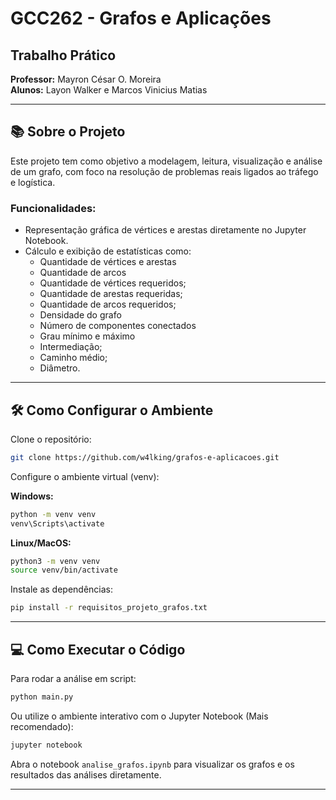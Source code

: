 # GCC262 - Grafos e Aplicações  
## Trabalho Prático  
**Professor:** Mayron César O. Moreira  
**Alunos:** Layon Walker e Marcos Vinicius Matias

---

## 📚 Sobre o Projeto

Este projeto tem como objetivo a modelagem, leitura, visualização e análise de um grafo, com foco na resolução de problemas reais ligados ao tráfego e logística.  

### Funcionalidades:

- Representação gráfica de vértices e arestas diretamente no Jupyter Notebook.
- Cálculo e exibição de estatísticas como:
  - Quantidade de vértices e arestas
  - Quantidade de arcos
  - Quantidade de vértices requeridos;
  - Quantidade de arestas requeridas;
  - Quantidade de arcos requeridos;
  - Densidade do grafo
  - Número de componentes conectados
  - Grau mínimo e máximo
  - Intermediação;
  - Caminho médio;
  - Diâmetro.

---

## 🛠️ Como Configurar o Ambiente

Clone o repositório:

```bash
git clone https://github.com/w4lking/grafos-e-aplicacoes.git
```

Configure o ambiente virtual (venv):

**Windows:**

```bash
python -m venv venv
venv\Scripts\activate
```

**Linux/MacOS:**

```bash
python3 -m venv venv
source venv/bin/activate
```

Instale as dependências:

```bash
pip install -r requisitos_projeto_grafos.txt
```

---

## 💻 Como Executar o Código

Para rodar a análise em script:

```bash
python main.py
```

Ou utilize o ambiente interativo com o Jupyter Notebook (Mais recomendado):

```bash
jupyter notebook
```

Abra o notebook `analise_grafos.ipynb` para visualizar os grafos e os resultados das análises diretamente.

---
